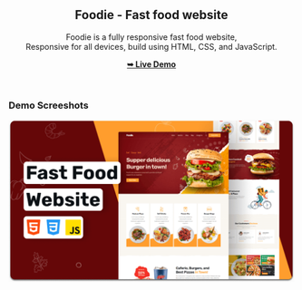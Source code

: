 <div align="center">

  <br />
  <br />

  <h2 align="center">Foodie - Fast food website</h2>

  Foodie is a fully responsive fast food website, <br />Responsive for all devices, build using HTML, CSS, and JavaScript.

  <a href="https://food-app-dun-beta.vercel.app/"><strong>➥ Live Demo</strong></a>

</div>

<br />

### Demo Screeshots

![Foodie Desktop Demo](./readme-images/desktop.png "Desktop Demo")
